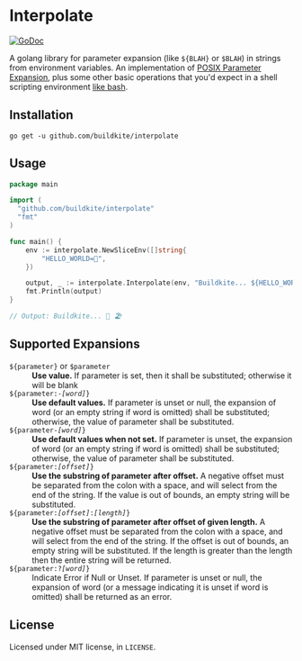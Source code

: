 Interpolate
===========

[![GoDoc](https://godoc.org/github.com/buildkite/interpolate?status.svg)](https://godoc.org/github.com/buildkite/interpolate)

A golang library for parameter expansion (like `${BLAH}` or `$BLAH`) in strings from environment variables. An implementation of [POSIX Parameter Expansion](http://pubs.opengroup.org/onlinepubs/9699919799/utilities/V3_chap02.html#tag_18_06_02), plus some other basic operations that you'd expect in a shell scripting environment [like bash](https://www.gnu.org/software/bash/manual/html_node/Shell-Parameter-Expansion.html).

## Installation

```
go get -u github.com/buildkite/interpolate
```

## Usage

```go
package main

import (
  "github.com/buildkite/interpolate"
  "fmt"
)

func main() {
	env := interpolate.NewSliceEnv([]string{
		"HELLO_WORLD=🦀",
	})

	output, _ := interpolate.Interpolate(env, "Buildkite... ${HELLO_WORLD} ${ANOTHER_VAR:-🏖}")
	fmt.Println(output)
}

// Output: Buildkite... 🦀 🏖

```

## Supported Expansions

<dl>
  <dt><code>${parameter}</code> or <code>$parameter</code></dt>
  <dd><strong>Use value.</strong> If parameter is set, then it shall be substituted; otherwise it will be blank</dd>

  <dt><code>${parameter:-<em>[word]</em>}</code></dt>
  <dd><strong>Use default values.</strong> If parameter is unset or null, the expansion of word (or an empty string if word is omitted) shall be substituted; otherwise, the value of parameter shall be substituted.</dd>

  <dt><code>${parameter-<em>[word]</em>}</code></dt>
  <dd><strong>Use default values when not set.</strong> If parameter is unset, the expansion of word (or an empty string if word is omitted) shall be substituted; otherwise, the value of parameter shall be substituted.</dd>

  <dt><code>${parameter:<em>[offset]</em>}</code></dt>
  <dd><strong>Use the substring of parameter after offset.</strong> A negative offset must be separated from the colon with a space, and will select from the end of the string. If the value is out of bounds, an empty string will be substituted.</dd>

  <dt><code>${parameter:<em>[offset]</em>:<em>[length]</em>}</code></dt>
  <dd><strong>Use the substring of parameter after offset of given length.</strong> A negative offset must be separated from the colon with a space, and will select from the end of the string. If the offset is out of bounds, an empty string will be substituted. If the length is greater than the length then the entire string will be returned.</dd>

  <dt><code>${parameter:?<em>[word]</em>}</code></dt>
  <dd>Indicate Error if Null or Unset. If parameter is unset or null, the expansion of word (or a message indicating it is unset if word is omitted) shall be returned as an error.</dd>
</dl>

## License

Licensed under MIT license, in `LICENSE`.
